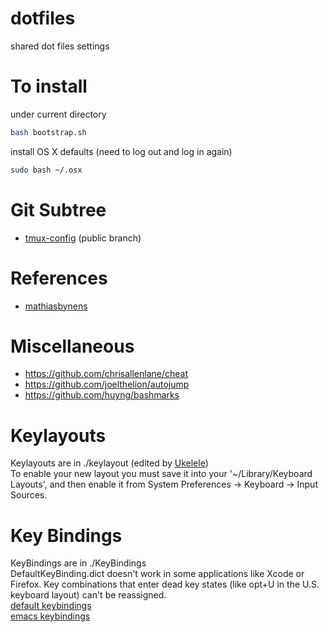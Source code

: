dotfiles
========

shared dot files settings 

# To install
under current directory  
```bash
bash bootstrap.sh
```

install OS X defaults (need to log out and log in again)
```bash
sudo bash ~/.osx
```

# Git Subtree
* [tmux-config](https://github.com/idf/tmux-config) (public branch)

# References
* [mathiasbynens](https://github.com/mathiasbynens/dotfiles)

# Miscellaneous
* https://github.com/chrisallenlane/cheat
* https://github.com/joelthelion/autojump
* https://github.com/huyng/bashmarks

# Keylayouts
Keylayouts are in ./keylayout  (edited by [Ukelele](http://scripts.sil.org/cms/scripts/page.php?site_id=nrsi&id=ukelele))  
To enable your new layout you must save it into your '~/Library/Keyboard Layouts', and then enable it from System Preferences -> Keyboard -> Input Sources.

# Key Bindings
KeyBindings are in ./KeyBindings  
DefaultKeyBinding.dict doesn't work in some applications like Xcode or Firefox. Key combinations that enter dead key states (like opt+U in the U.S. keyboard layout) can't be reassigned.  
[default keybindings](https://www.hcs.harvard.edu/~jrus/site/system-bindings.html)  
[emacs keybindings](http://www.hcs.harvard.edu/~jrus/site/KeyBindings/Emacs%20Esc%20Bindings.dict)  